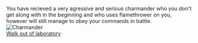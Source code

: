 You have recieved a very agressive and serious charmander who you don't get along with in the beginning and who uses flamethrower on you, however will still manage to obey your commands in battle.  
![Charmander](https://img0.etsystatic.com/016/0/6832516/il_340x270.454805566_rntm.jpg)  
[Walk out of laboratory](attacks.md)